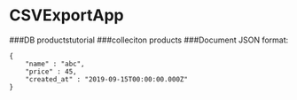 # CSVExportApp


###DB
productstutorial
###colleciton
products
###Document JSON format:
```
{
    "name" : "abc",
    "price" : 45,
    "created_at" : "2019-09-15T00:00:00.000Z"
}
```